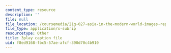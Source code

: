```yaml
---
content_type: resource
description: ''
file: null
file_location: /coursemedia/21g-027-asia-in-the-modern-world-images-representations-fall-2016/f8ed9168fbc557aeafcf390d70c4b910_Fg6W-rcCTlc.vtt
file_type: application/x-subrip
resourcetype: Other
title: 3play caption file
uid: f8ed9168-fbc5-57ae-afcf-390d70c4b910
---
```

